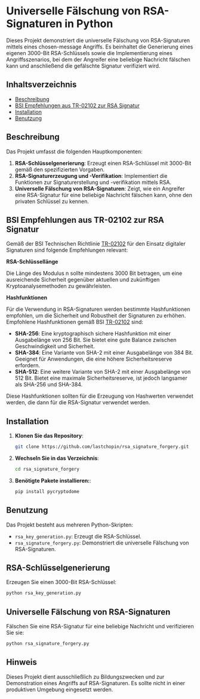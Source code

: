 # Universelle Fälschung von RSA-Signaturen in Python

Dieses Projekt demonstriert die universelle Fälschung von RSA-Signaturen mittels eines chosen-message Angriffs. Es beinhaltet die Generierung eines eigenen 3000-Bit RSA-Schlüssels sowie die Implementierung eines Angriffsszenarios, bei dem der Angreifer eine beliebige Nachricht fälschen kann und anschließend die gefälschte Signatur verifiziert wird.

## Inhaltsverzeichnis

- [Beschreibung](#beschreibung)
- [BSI Empfehlungen aus TR-02102 zur RSA Signatur](#bsi-empfehlungen-aus-tr-02102-zur-rsa-signatur)
- [Installation](#installation)
- [Benutzung](#benutzung)

## Beschreibung

Das Projekt umfasst die folgenden Hauptkomponenten:

1. **RSA-Schlüsselgenerierung**: Erzeugt einen RSA-Schlüssel mit 3000-Bit gemäß den spezifizierten Vorgaben.
2. **RSA-Signaturerzeugung und -Verifikation**: Implementiert die Funktionen zur Signaturerstellung und -verifikation mittels RSA.
3. **Universelle Fälschung von RSA-Signaturen**: Zeigt, wie ein Angreifer eine RSA-Signatur für eine beliebige Nachricht fälschen kann, ohne den privaten Schlüssel zu kennen.

## BSI Empfehlungen aus TR-02102 zur RSA Signatur
Gemäß der BSI Technischen Richtlinie [TR-02102](https://www.bsi.bund.de/SharedDocs/Downloads/EN/BSI/Publications/TechGuidelines/TG02102/BSI-TR-02102-1.pdf?__blob=publicationFile&v=10) für den Einsatz digitaler Signaturen sind folgende Empfehlungen relevant:


**RSA-Schlüssellänge**

Die Länge des Modulus n sollte mindestens 3000 Bit betragen, um eine ausreichende Sicherheit gegenüber aktuellen und zukünftigen Kryptoanalysemethoden zu gewährleisten.


**Hashfunktionen**

Für die Verwendung in RSA-Signaturen werden bestimmte Hashfunktionen empfohlen, um die Sicherheit und Robustheit der Signaturen zu erhöhen. Empfohlene Hashfunktionen gemäß BSI [TR-02102](https://www.bsi.bund.de/SharedDocs/Downloads/EN/BSI/Publications/TechGuidelines/TG02102/BSI-TR-02102-1.pdf?__blob=publicationFile&v=10) sind:

- **SHA-256**: Eine kryptographisch sichere Hashfunktion mit einer Ausgabelänge von 256 Bit. Sie bietet eine gute Balance zwischen Geschwindigkeit und Sicherheit.
- **SHA-384**: Eine Variante von SHA-2 mit einer Ausgabelänge von 384 Bit. Geeignet für Anwendungen, die eine höhere Sicherheitsreserve erfordern.
- **SHA-512**: Eine weitere Variante von SHA-2 mit einer Ausgabelänge von 512 Bit. Bietet eine maximale Sicherheitsreserve, ist jedoch langsamer als SHA-256 und SHA-384.

Diese Hashfunktionen sollten für die Erzeugung von Hashwerten verwendet werden, die dann für die RSA-Signatur verwendet werden.

## Installation

1. **Klonen Sie das Repository**:
   ```bash
   git clone https://github.com/lastchopin/rsa_signature_forgery.git
   ```
2. **Wechseln Sie in das Verzeichnis**:
   ```bash
   cd rsa_signature_forgery
   ```
3. **Benötigte Pakete installieren:**:
   ```bash
   pip install pycryptodome
   ```

## Benutzung 

Das Projekt besteht aus mehreren Python-Skripten:

- `rsa_key_generation.py`: Erzeugt die RSA-Schlüssel.
- `rsa_signature_forgery.py`: Demonstriert die universelle Fälschung von RSA-Signaturen.

## RSA-Schlüsselgenerierung

Erzeugen Sie einen 3000-Bit RSA-Schlüssel:
```bash
python rsa_key_generation.py
```

## Universelle Fälschung von RSA-Signaturen

Fälschen Sie eine RSA-Signatur für eine beliebige Nachricht und verifizieren Sie sie:
```bash
python rsa_signature_forgery.py
```

## Hinweis

Dieses Projekt dient ausschließlich zu Bildungszwecken und zur Demonstration eines Angriffs auf RSA-Signaturen. Es sollte nicht in einer produktiven Umgebung eingesetzt werden.

